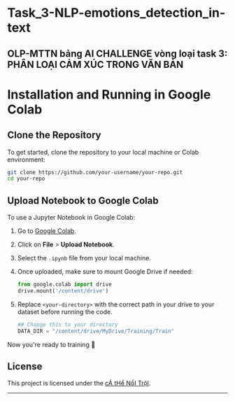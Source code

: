 # Task_3-NLP-emotions_detection_in-text
## OLP-MTTN bảng AI CHALLENGE vòng loại task 3: PHÂN LOẠI CẢM XÚC TRONG VĂN BẢN

# Installation and Running in Google Colab

## Clone the Repository

To get started, clone the repository to your local machine or Colab environment:

```sh
git clone https://github.com/your-username/your-repo.git
cd your-repo
```
## Upload Notebook to Google Colab

To use a Jupyter Notebook in Google Colab:

1. Go to [Google Colab](https://colab.research.google.com/).
2. Click on **File** > **Upload Notebook**.
3. Select the `.ipynb` file from your local machine.
4. Once uploaded, make sure to mount Google Drive if needed:

   ```python
   from google.colab import drive
   drive.mount('/content/drive')
   ```
5. Replace `<your-directory>` with the correct path in your drive to your dataset before running the code.
   ```python
   ## Change this to your directory
   DATA_DIR = "/content/drive/MyDrive/Training/Train"
   ```

Now you're ready to training  🚀

## License

This project is licensed under the [cÁ tHể NổI TrộI](LICENSE).

---

